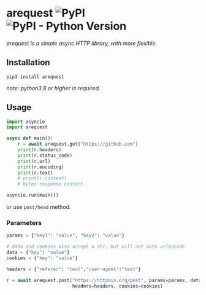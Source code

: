 # arequest ![PyPI](https://img.shields.io/pypi/v/arequest) ![PyPI - Python Version](https://img.shields.io/pypi/pyversions/arequest)
_arequest is a simple async HTTP library, with more flexible._  
  
## Installation
`pip3 install arequest`  
  
*note: python3.8 or higher is required.*  
  
## Usage
``` python
import asyncio
import arequest

async def main():
    r = await arequest.get("https://github.com")
    print(r.headers)
    print(r.status_code)
    print(r.url)
    print(r.encoding)
    print(r.text)
    # print(r.content)
    # bytes response content

asyncio.run(main())
```
or use `post/head` method.

### Parameters
``` python
params = {"key1": "value", "key2": "value"}

# data and cookies also accept a str, but will not auto urlencode
data = {"key": "value"}
cookies = {"key": "value"}

headers = {"referer": "test","user-agent":"test"}

r = await arequest.post("https://httpbin.org/post", params=params, data=data,
                        headers=headers, cookies=cookies)

```
  
  
  


